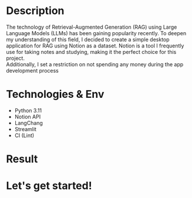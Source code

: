 # Description
The technology of Retrieval-Augmented Generation (RAG) using Large Language Models (LLMs) has been gaining popularity recently. To deepen my understanding of this field, I decided to create a simple desktop application for RAG using Notion as a dataset. Notion is a tool I frequently use for taking notes and studying, making it the perfect choice for this project. <br>
Additionally, I set a restriction on not spending any money during the app development process

# Technologies & Env
- Python 3.11
- Notion API
- LangChang
- Streamlit 
- CI (Lint)
  
# Result



# Let's get started!
